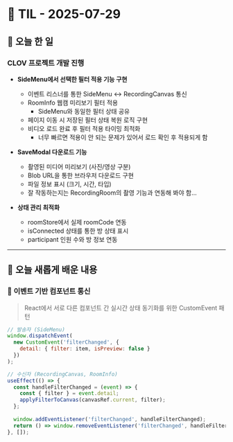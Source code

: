 # 📅 TIL - 2025-07-29

## 📌 오늘 한 일

### CLOV 프로젝트 개발 진행
- **SideMenu에서 선택한 필터 적용 기능 구현**
  - 이벤트 리스너를 통한 SideMenu ↔ RecordingCanvas 통신
  - RoomInfo 웹캠 미리보기 필터 적용
    - SideMenu와 동일한 필터 상태 공유
  - 페이지 이동 시 저장된 필터 상태 복원 로직 구현
  - 비디오 로드 완료 후 필터 적용 타이밍 최적화
    - 너무 빠르면 적용이 안 되는 문제가 있어서 로드 확인 후 적용되게 함

- **SaveModal 다운로드 기능**
  - 촬영된 미디어 미리보기 (사진/영상 구분)
  - Blob URL을 통한 브라우저 다운로드 구현
  - 파일 정보 표시 (크기, 시간, 타입)
  - 잘 작동하는지는 RecordingRoom의 촬영 기능과 연동해 봐야 함...

- **상태 관리 최적화**
  - roomStore에서 실제 roomCode 연동
  - isConnected 상태를 통한 방 상태 표시
  - participant 인원 수와 방 정보 연동

---

## 📖 오늘 새롭게 배운 내용

### 🎨 **이벤트 기반 컴포넌트 통신**
> React에서 서로 다른 컴포넌트 간 실시간 상태 동기화를 위한 CustomEvent 패턴

```javascript
// 발송자 (SideMenu)
window.dispatchEvent(
  new CustomEvent('filterChanged', {
    detail: { filter: item, isPreview: false }
  })
);

// 수신자 (RecordingCanvas, RoomInfo)
useEffect(() => {
  const handleFilterChanged = (event) => {
    const { filter } = event.detail;
    applyFilterToCanvas(canvasRef.current, filter);
  };
  
  window.addEventListener('filterChanged', handleFilterChanged);
  return () => window.removeEventListener('filterChanged', handleFilterChanged);
}, []);
```
